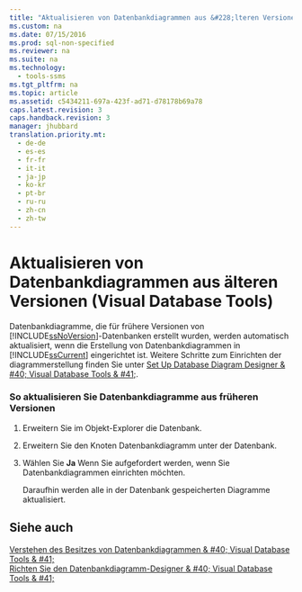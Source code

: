 ```yaml
---
title: "Aktualisieren von Datenbankdiagrammen aus &#228;lteren Versionen (Visual Database Tools)"
ms.custom: na
ms.date: 07/15/2016
ms.prod: sql-non-specified
ms.reviewer: na
ms.suite: na
ms.technology: 
  - tools-ssms
ms.tgt_pltfrm: na
ms.topic: article
ms.assetid: c5434211-697a-423f-ad71-d78178b69a78
caps.latest.revision: 3
caps.handback.revision: 3
manager: jhubbard
translation.priority.mt: 
  - de-de
  - es-es
  - fr-fr
  - it-it
  - ja-jp
  - ko-kr
  - pt-br
  - ru-ru
  - zh-cn
  - zh-tw
---
```

# Aktualisieren von Datenbankdiagrammen aus &#228;lteren Versionen (Visual Database Tools)
Datenbankdiagramme, die für frühere Versionen von [!INCLUDE[ssNoVersion](../content/includes/ssNoVersion_md.md)]-Datenbanken erstellt wurden, werden automatisch aktualisiert, wenn die Erstellung von Datenbankdiagrammen in [!INCLUDE[ssCurrent](../content/includes/ssCurrent_md.md)] eingerichtet ist. Weitere Schritte zum Einrichten der diagrammerstellung finden Sie unter [Set Up Database Diagram Designer & #40; Visual Database Tools & #41;](../content/Set-Up-Database-Diagram-Designer--Visual-Database-Tools-.md).  
  
### So aktualisieren Sie Datenbankdiagramme aus früheren Versionen  
  
1.  Erweitern Sie im Objekt-Explorer die Datenbank.  
  
2.  Erweitern Sie den Knoten Datenbankdiagramm unter der Datenbank.  
  
3.  Wählen Sie **Ja** Wenn Sie aufgefordert werden, wenn Sie Datenbankdiagrammen einrichten möchten.  
  
    Daraufhin werden alle in der Datenbank gespeicherten Diagramme aktualisiert.  
  
## Siehe auch  
[Verstehen des Besitzes von Datenbankdiagrammen & #40; Visual Database Tools & #41;](../content/Understand-Database-Diagram-Ownership--Visual-Database-Tools-.md)  
[Richten Sie den Datenbankdiagramm-Designer & #40; Visual Database Tools & #41;](../content/Set-Up-Database-Diagram-Designer--Visual-Database-Tools-.md)  
  
